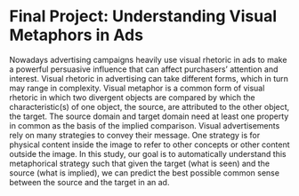 # Final Project: Understanding Visual Metaphors in Ads


Nowadays advertising campaigns heavily use visual rhetoric in ads to make a powerful persuasive influence that can affect purchasers’ attention and interest. Visual rhetoric in advertising can take different forms, which in turn may range in complexity. Visual metaphor is a common form of visual rhetoric in which two divergent objects are compared by which the characteristic(s) of one object, the source, are attributed to the other object, the target. The source domain and target domain need at least one property in common as the basis of the implied comparison. 
Visual advertisements rely on many strategies to convey their message. One strategy is for physical content inside the image to refer to other concepts or other content outside the image. In this study, our goal is to automatically understand this metaphorical strategy such that given the target (what is seen) and the source (what is implied), we can predict the best possible common sense between the source and the target in an ad.
